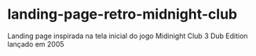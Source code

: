 # landing-page-retro-midnight-club
Landing page inspirada na tela inicial do jogo Midinight Club 3 Dub Edition lançado em 2005
